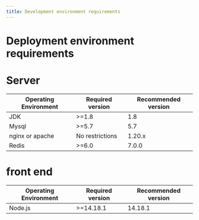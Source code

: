 ```yaml
---
title: Development environment requirements
---
```


# Deployment environment requirements

# Server

Operating Environment | Required version | Recommended version
--- | --- | ---
JDK | &gt;=1.8 | 1.8
Mysql | &gt;=5.7 | 5.7
nginx or apache | No restrictions | 1.20.x
Redis | &gt;=6.0 | 7.0.0

# front end

Operating Environment | Required version | Recommended version
--- | --- | ---
Node.js | &gt;=14.18.1 | 14.18.1
